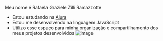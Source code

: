 Meu nome é Rafaela Graziele Zilli Ramazzotte

- Estou estudando na [Alura](https://www.alura.com.br)
- Estou me desenvolvendo na linguagem JavaScript
- Utilizo esse espaço para minha organização e
compartilhamento dos meus projetos desenvolvidos
![image](https://github.com/user-attachments/assets/cc521056-6dae-4e32-bd03-2227bbdfa6f7)
